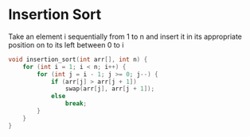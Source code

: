 # Insertion Sort

Take an element i sequentially from 1 to n and insert it in its appropriate position on to its left between 0 to i
```c++
void insertion_sort(int arr[], int n) {
	for (int i = 1; i < n; i++) {
		for (int j = i - 1; j >= 0; j--) {
			if (arr[j] > arr[j + 1])
				swap(arr[j], arr[j + 1]);
			else
				break;
		}
	}
}
```
